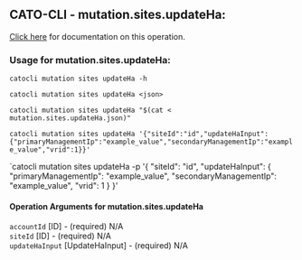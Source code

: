 
## CATO-CLI - mutation.sites.updateHa:
[Click here](https://api.catonetworks.com/documentation/#mutation-mutation.sites.updateHa) for documentation on this operation.

### Usage for mutation.sites.updateHa:

`catocli mutation sites updateHa -h`

`catocli mutation sites updateHa <json>`

`catocli mutation sites updateHa "$(cat < mutation.sites.updateHa.json)"`

`catocli mutation sites updateHa '{"siteId":"id","updateHaInput":{"primaryManagementIp":"example_value","secondaryManagementIp":"example_value","vrid":1}}'`

`catocli mutation sites updateHa -p '{
    "siteId": "id",
    "updateHaInput": {
        "primaryManagementIp": "example_value",
        "secondaryManagementIp": "example_value",
        "vrid": 1
    }
}'


#### Operation Arguments for mutation.sites.updateHa ####

`accountId` [ID] - (required) N/A    
`siteId` [ID] - (required) N/A    
`updateHaInput` [UpdateHaInput] - (required) N/A    
